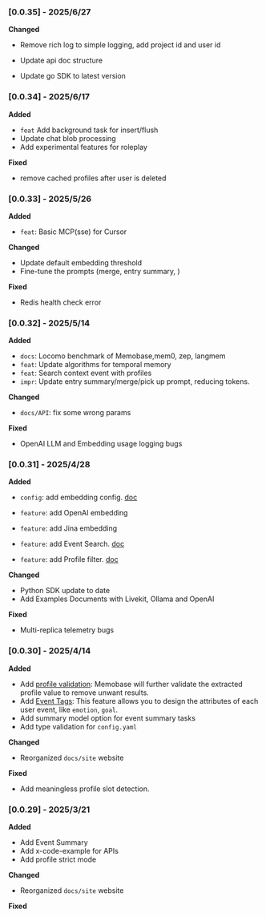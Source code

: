 ### [0.0.35] - 2025/6/27

**Changed**

- Remove rich log to simple logging, add project id and user id

- Update api doc structure

- Update go SDK to latest version



### [0.0.34] - 2025/6/17

**Added**

- `feat` Add background task for insert/flush
- Update chat blob processing
- Add experimental features for roleplay

**Fixed**

- remove cached profiles after user is deleted





### [0.0.33] - 2025/5/26

**Added**

- `feat`: Basic MCP(sse) for Cursor

**Changed**

- Update default embedding threshold
- Fine-tune the prompts (merge, entry summary, )

**Fixed**

- Redis health check error

  

### [0.0.32] - 2025/5/14

**Added**

- `docs`: Locomo benchmark of Memobase,mem0, zep, langmem
- `feat`: Update algorithms for temporal memory
- `feat`: Search context event with profiles
- `impr`: Update entry summary/merge/pick up prompt, reducing tokens.

**Changed**

- `docs/API`: fix some wrong params

**Fixed**

- OpenAI LLM and Embedding usage logging bugs

  

### [0.0.31] - 2025/4/28

**Added**

- `config`: add embedding config. [doc](https://docs.memobase.io/references/full#embedding-configuration)

- `feature`: add OpenAI embedding

- `feature`: add Jina embedding

- `feature`: add Event Search. [doc](https://docs.memobase.io/features/event/event_search)

- `feature`: add Profile filter. [doc](https://docs.memobase.io/features/profile/profile_filter)

  

**Changed**

- Python SDK update to date
- Add Examples Documents with Livekit, Ollama and OpenAI

**Fixed**

- Multi-replica telemetry bugs



### [0.0.30] - 2025/4/14

**Added**

- Add [profile validation](https://docs.memobase.io/features/profile/profile_config): Memobase will further validate the extracted profile value to remove unwant results.
- Add [Event Tags](https://docs.memobase.io/features/event/event_tag): This feature allows you to design the attributes of each user event, like `emotion`, `goal`.
- Add summary model option for event summary tasks
- Add type validation for `config.yaml`

**Changed**

- Reorganized `docs/site` website 

**Fixed**

- Add meaningless profile slot detection.

  

### [0.0.29] - 2025/3/21

**Added**

- Add Event Summary
- Add x-code-example for APIs
- Add profile strict mode

**Changed**

- Reorganized `docs/site` website 

**Fixed**
